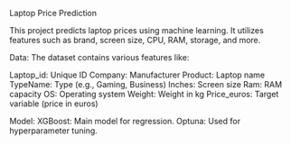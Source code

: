 Laptop Price Prediction

This project predicts laptop prices using machine learning. It utilizes features such as brand, screen size, CPU, RAM, storage, and more.

Data:
The dataset contains various features like:

Laptop_id: Unique ID
Company: Manufacturer
Product: Laptop name
TypeName: Type (e.g., Gaming, Business)
Inches: Screen size
Ram: RAM capacity
OS: Operating system
Weight: Weight in kg
Price_euros: Target variable (price in euros)

Model:
XGBoost: Main model for regression.
Optuna: Used for hyperparameter tuning.
